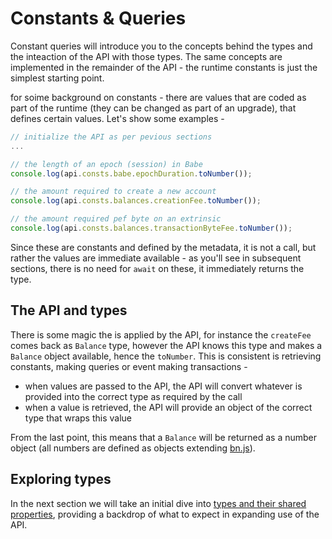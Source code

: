# Constants & Queries

Constant queries will introduce you to the concepts behind the types and the inteaction of the API with those types. The same concepts are implemented in the remainder of the API - the runtime constants is just the simplest starting point.

for soime background on constants - there are values that are coded as part of the runtime (they can be changed as part of an upgrade), that defines certain values. Let's show some examples -

```js
// initialize the API as per pevious sections
...

// the length of an epoch (session) in Babe
console.log(api.consts.babe.epochDuration.toNumber());

// the amount required to create a new account
console.log(api.consts.balances.creationFee.toNumber());

// the amount required pef byte on an extrinsic
console.log(api.consts.balances.transactionByteFee.toNumber());
```

Since these are constants and defined by the metadata, it is not a call, but rather the values are immediate available - as you'll see in subsequent sections, there is no need for `await` on these, it immediately returns the type.

## The API and types

There is some magic the is applied by the API, for instance the `createFee` comes back as `Balance` type, however the API knows this type and makes a `Balance` object available, hence the `toNumber`. This is consistent is retrieving constants, making queries or event making transactions -

- when values are passed to the API, the API will convert whatever is provided into the correct type as required by the call
- when a value is retrieved, the API will provide an object of the correct type that wraps this value

From the last point, this means that a `Balance` will be returned as a number object (all numbers are defined as objects extending [bn.js](https://github.com/indutny/bn.js/)).

## Exploring types

In the next section we will take an initial dive into [types and their shared properties](types.basics.md), providing a backdrop of what to expect in expanding use of the API.
